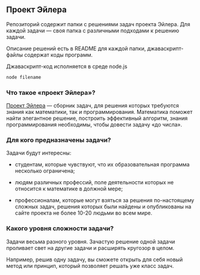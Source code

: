 ## Проект Эйлера

Репозиторий содержит папки с решениями задач проекта Эйлера. Для каждой задачи — своя папка с различными подходами к решению задачи. 

Описание решений есть в README для каждой папки, джаваскрипт-файлы содержат коды программ.

Джаваскрипт-код исполняется в среде node.js

```bash
node filename
```

### Что такое «проект Эйлера»?

[Проект Эйлера](http://projecteuler.net/) — сборник задач, для решения которых требуются знания как математики, так и программирования. Математика поможет найти элегантное решение, построить эффективный алгоритм, знания программирования необходимы, чтобы довести задачу «до числа».

### Для кого предназначены задачи?

Задачи будут интересны:

* студентам, которые чувствуют, что их образовательная программа несколько ограничена;

* людям различных профессий, поле деятельности которых не относится к математике в должной мере;

* профессионалам, которые могут взяться за решения по-настоящему сложных задач, решения которых были найдены и опубликованы на сайте проекта не более 10-20 людьми во всем мире.

### Какого уровня сложности задачи?

Задачи весьма разного уровня. Зачастую решение одной задачи проливает свет на другие задачи и расширять кругозор в целом. 

Например, решив одну задачу, вы сможете открыть для себя новый метод или принцип, который позволяет решать уже класс задач.
